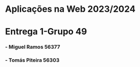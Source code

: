 # Aplicações na Web 2023/2024
# Entrega 1-Grupo 49

### - Miguel Ramos 56377
### - Tomás Piteira 56303

